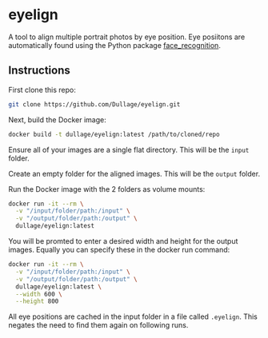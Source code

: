 # eyelign

A tool to align multiple portrait photos by eye position. Eye posiitons are automatically found using the Python package [face_recognition](https://github.com/ageitgey/face_recognition).

## Instructions

First clone this repo:

```bash
git clone https://github.com/Dullage/eyelign.git
```

Next, build the Docker image:

```bash
docker build -t dullage/eyelign:latest /path/to/cloned/repo
```

Ensure all of your images are a single flat directory. This will be the `input` folder.

Create an empty folder for the aligned images. This will be the `output` folder.

Run the Docker image with the 2 folders as volume mounts:

```bash
docker run -it --rm \
  -v "/input/folder/path:/input" \
  -v "/output/folder/path:/output" \
  dullage/eyelign:latest
```

You will be promted to enter a desired width and height for the output images. Equally you can specify these in the docker run command:

```bash
docker run -it --rm \
  -v "/input/folder/path:/input" \
  -v "/output/folder/path:/output" \
  dullage/eyelign:latest \
  --width 600 \
  --height 800
```

All eye positions are cached in the input folder in a file called `.eyelign`. This negates the need to find them again on following runs.
